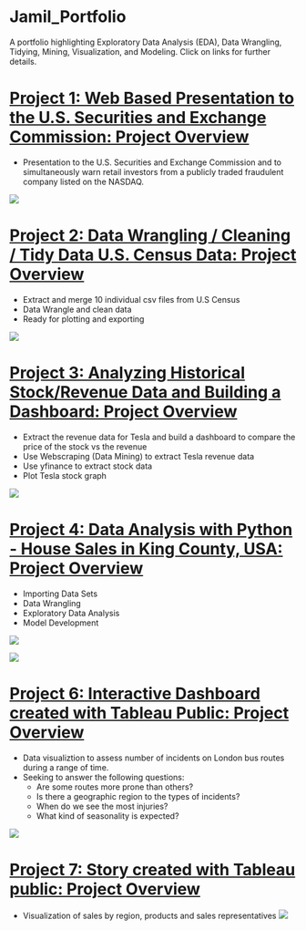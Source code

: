# Jamil_Portfolio
A portfolio highlighting Exploratory Data Analysis (EDA), Data Wrangling, Tidying, Mining, Visualization, and Modeling. 
Click on links for further details.

  
# [Project 1: Web Based Presentation to the U.S. Securities and Exchange Commission: Project Overview](https://github.com/jmena1984/Data-Analyst-Projects/blob/main/SEC%20Presentation.pdf)
* Presentation to the U.S. Securities and Exchange Commission and to simultaneously warn retail investors from a publicly traded fraudulent company listed on the NASDAQ.

![](/images/NEOVASCScamgraphic.png)


# [Project 2: Data Wrangling / Cleaning / Tidy Data U.S. Census Data: Project Overview](https://github.com/jmena1984/Data-Analyst-Projects/blob/main/Data%20Wrangling%20-%20U.S.%20Census.ipynb)
* Extract and merge 10 individual csv files from U.S Census
* Data Wrangle and clean data
* Ready for plotting and exporting

![](/images/U.S%20census%20hist.png)

# [Project 3: Analyzing Historical Stock/Revenue Data and Building a Dashboard: Project Overview](https://github.com/jmena1984/Data-Analyst-Projects/blob/main/Extracting%20and%20Visualizing%20Stock%20Data.ipynb)
* Extract the revenue data for Tesla and build a dashboard to compare the price of the stock vs the revenue
* Use Webscraping (Data Mining) to extract Tesla revenue data
* Use yfinance to extract stock data
* Plot Tesla stock graph

![](/images/newplot.png)


# [Project 4: Data Analysis with Python - House Sales in King County, USA: Project Overview](https://github.com/jmena1984/Data-Analyst-Projects/blob/main/Data%20Analysis%20with%20Python%20(Data%20Wrangling%20-%20Model%20Development).ipynb)
* Importing Data Sets
* Data Wrangling
* Exploratory Data Analysis
* Model Development

![](/images/regplot2.png)

![](/images/distributionplot.png)


# [Project 6: Interactive Dashboard created with Tableau Public: Project Overview](https://public.tableau.com/app/profile/jamil8209/viz/DataVisualizationWithTableau_16480738547630/LondonBusSafetyDash?publish=yes)
* Data visualiztion to assess number of incidents on London bus routes during a range of time.
* Seeking to answer the following questions:
  * Are some routes more prone than others?
  * Is there a geographic region to the types of incidents?
  * When do we see the most injuries?
  * What kind of seasonality is expected?

![](/images/LondonSafetyDashboard.png)

# [Project 7: Story created with Tableau public: Project Overview](https://public.tableau.com/app/profile/jamil8209/viz/OfficeSupplyRevenuebyRegion/ProductLinePerformance#1)
* Visualization of sales by region, products and sales representatives
![](/images/Tableau.png)
